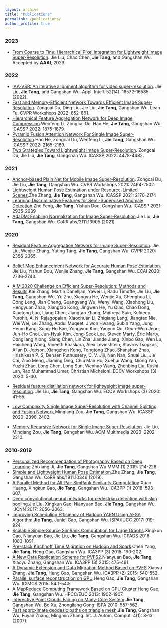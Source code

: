 ```yaml
---
layout: archive
title: "Publications"
permalink: /publications/
author_profile: true
---
```

### 2023
* [From Coarse to Fine: Hierarchical Pixel Integration for Lightweight Image Super-Resolution](). Jie Liu, Chao Chen, **Jie Tang**, and Gangshan Wu. Accepted by **AAAI**, 2023.

### 2022
* [IAA-VSR: An iterative alignment algorithm for video super-resolution](https://link.springer.com/article/10.1007/s10489-022-03364-z). Jie Liu, **Jie Tang**, and Gangshan Wu. Appl. Intell. 52(14): 16572-16585 (2022).
* [Fast and Memory-Efficient Network Towards Efficient Image Super-Resolution](https://openaccess.thecvf.com/content/CVPR2022W/NTIRE/html/Du_Fast_and_Memory-Efficient_Network_Towards_Efficient_Image_Super-Resolution_CVPRW_2022_paper.html). Zongcai Du, Ding Liu, Jie Liu, **Jie Tang**, Gangshan Wu, Lean Fu. CVPR Workshops 2022: 852-861.
* [Hierarchical Feature Aggregation Network for Deep Image Compression](https://ieeexplore.ieee.org/document/9746628/).Wenfeng Li, Zongcai Du, Hao He, **Jie Tang**, Gangshan Wu. ICASSP 2022: 1875-1879.
* [Pyramid Fusion Attention Network For Single Image Super-Resolution](https://doi.org/10.1109/ICASSP43922.2022.9747609).Hao He, Zongcai Du, Wenfeng Li, **Jie Tang**, Gangshan Wu. ICASSP 2022: 2165-2169.
* [Two Strategies Toward Lightweight Image Super-Resolution](https://ieeexplore.ieee.org/abstract/document/9746192/). Zongcai Du, Jie Liu, **Jie Tang**, Gangshan Wu. ICASSP 2022: 4478-4482.

### 2021
* [Anchor-based Plain Net for Mobile Image Super-Resolution](https://openaccess.thecvf.com/content/CVPR2021W/MAI/html/Du_Anchor-Based_Plain_Net_for_Mobile_Image_Super-Resolution_CVPRW_2021_paper.html). Zongcai Du, Jie Liu, ****Jie Tang****, Gangshan Wu. CVPR Workshops 2021: 2494-2502.
* [Lightweight Human Pose Estimation under Resource-Limited Scenes](https://doi.org/10.1109/ICASSP39728.2021.9413748).Zhe Zhang, **Jie Tang**, Gangshan Wu. ICASSP 2021: 2170-2174
* [Learning Discriminative Features for Semi-Supervised Anomaly Detection](https://doi.org/10.1109/ICASSP39728.2021.9414285).Zhe Feng, **Jie Tang**, Yishun Dou, Gangshan Wu. ICASSP 2021: 2935-2939
* [AdaDM: Enabling Normalization for Image Super-Resolution](https://arxiv.org/abs/2111.13905).Jie Liu, **Jie Tang**, Gangshan Wu. CoRR abs/2111.13905 (2021)



### 2020
* [Residual Feature Aggregation Network for Image Super-Resolution](https://openaccess.thecvf.com/content_CVPR_2020/html/Liu_Residual_Feature_Aggregation_Network_for_Image_Super-Resolution_CVPR_2020_paper.html). Jie Liu, Wenjie Zhang, Yuting Tang, **Jie Tang**, Gangshan Wu. CVPR 2020: 2356-2365.
* [Belief Map Enhancement Network for Accurate Human Pose Estimation](https://ebooks.iospress.nl/volumearticle/55208). Jie Liu, Yishun Dou, Wenjie Zhang, **Jie Tang**, Gangshan Wu. ECAI 2020: 2736-2743.

* [AIM 2020 Challenge on Efficient Super-Resolution: Methods and Results](https://doi.org/10.1007/978-3-030-67070-2_1).Kai Zhang, Martin Danelljan, Yawei Li, Radu Timofte, Jie Liu, **Jie Tang**, Gangshan Wu, Yu Zhu, Xiangyu He, Wenjie Xu, Chenghua Li, Cong Leng, Jian Cheng, Guangyang Wu, Wenyi Wang, Xiaohong Liu, Hengyuan Zhao, Xiangtao Kong, Jingwen He, Yu Qiao, Chao Dong, Xiaotong Luo, Liang Chen, Jiangtao Zhang, Maitreya Suin, Kuldeep Purohit, A. N. Rajagopalan, Xiaochuan Li, Zhiqiang Lang, Jiangtao Nie, Wei Wei, Lei Zhang, Abdul Muqeet, Jiwon Hwang, Subin Yang, Jung Heum Kang, Sung-Ho Bae, Yongwoo Kim, Yanyun Qu, Geun-Woo Jeon, Jun-Ho Choi, Jun-Hyuk Kim, Jong-Seok Lee, Steven Marty, Éric Marty, Dongliang Xiong, Siang Chen, Lin Zha, Jiande Jiang, Xinbo Gao, Wen Lu, Haicheng Wang, Vineeth Bhaskara, Alex Levinshtein, Stavros Tsogkas, Allan D. Jepson, Xiangzhen Kong, Tongtong Zhao, Shanshan Zhao, Hrishikesh P. S, Densen Puthussery, C. V. Jiji, Nan Nan, Shuai Liu, Jie Cai, Zibo Meng, Jiaming Ding, Chiu Man Ho, Xuehui Wang, Qiong Yan, Yuzhi Zhao, Long Chen, Long Sun, Wenhao Wang, Zhenbing Liu, Rushi Lan, Rao Muhammad Umer, Christian Micheloni. ECCV Workshops (3) 2020: 5-40.
* [Residual feature distillation network for lightweight image super-resolution](https://link.springer.com/chapter/10.1007/978-3-030-67070-2_2). Jie Liu, **Jie Tang**, Gangshan Wu. ECCV Workshops (3) 2020: 41-55.
* [Low Complexity Single Image Super-Resolution with Channel Splitting and Fusion Network](https://doi.org/10.1109/ICASSP40776.2020.9053516).Minqiang Zou, **Jie Tang**, Gangshan Wu. ICASSP 2020: 2398-2402.
* [Memory Recursive Network for Single Image Super-Resolution](https://dl.acm.org/doi/abs/10.1145/3394171.3413696). Jie Liu, Minqiang Zou, **Jie Tang**, Gangshan Wu. ACM Multimedia 2020: 2202-2210.

### 2010-2019
*	[Personalized Recommendation of Photography Based on Deep Learning](http://arxiv.org/abs/1911.10346).Zhixiang Ji, **Jie Tang**, Gangshan Wu.MMM (1) 2019: 214-226.
* [Simple and Lightweight Human Pose Estimation](http://arxiv.org/abs/1911.10346).Zhe Zhang, **Jie Tang**, Gangshan Wu. CoRR abs/1911.10346 (2019).
* [A Parallel Method for All-Pair SimRank Similarity Computation](https://doi.org/10.1007/978-3-030-05051-1_41).Xuan Huang, Xingkun Gao, **Jie Tang**, Gangshan Wu. ICA3PP (1) 2018: 593-607.
* [Deep convolutional neural networks for pedestrian detection with skip pooling](https://doi.org/10.1109/IJCNN.2017.7966103).Jie Liu, Xingkun Gao, Nianyuan Bao, **Jie Tang**, Gangshan Wu. IJCNN 2017: 2056-2063.
* [Improving Scheduling Efficiency of Hadoop YARN Using AFSA Algorithm](https://doi.org/10.1109/ISPA/IUCC.2017.00141).**Jie Tang**, Junlei Gao, Gangshan Wu. ISPA/IUCC 2017: 919-924.
* [Scalable Single-Source SimRank Computation for Large Graphs](https://doi.org/10.1109/ICPADS.2016.0143).Xingkun Gao, Nianyuan Bao, Jie Liu, **Jie Tang**, Gangshan Wu. ICPADS 2016: 1083-1091.
* [Pre-stack Kirchhoff Time Migration on Hadoop and Spark](https://doi.org/10.1007/978-3-319-27137-8_15).Chen Yang, **Jie Tang**, Heng Gao, Gangshan Wu. ICA3PP (3) 2015: 190-202.
* [A New Data Replication Scheme for PVFS2](https://doi.org/10.1007/978-3-319-27137-8_35).Nianyuan Bao, **Jie Tang**, Xiaoyu Zhang, Gangshan Wu. ICA3PP (3) 2015: 475-491.
* [A Dynamic Extension and Data Migration Method Based on PVFS](https://doi.org/10.1007/978-3-319-27122-4_37).Xiaoyu Zhang, **Jie Tang**, Heng Gao, Gangshan Wu. ICA3PP (2) 2015: 540-552.
* [Parallel surface reconstruction on GPU](https://doi.org/10.1145/2808492.2808546).Heng Gao, **Jie Tang**, Gangshan Wu. ICIMCS 2015: 54:1-54:5
* [A MapReduce Computing Framework Based on GPU Cluster](https://doi.org/10.1109/HPCC.and.EUC.2013.273).Heng Gao, **Jie Tang**, Gangshan Wu. HPCC/EUC 2013: 1902-1907.
* [Interective Point Clouds Fairing on Many-Core System](https://doi.org/10.1109/ISPA.2010.49).**Jie Tang**, Gangshan Wu, Bo Xu, Zhongliang Gong. ISPA 2010: 557-562.
* [Fast approximate geodesic paths on triangle mesh](https://doi.org/10.1007/s11633-007-0008-5).**Jie Tang**, Gangshan Wu, Fuyan Zhang, Mingmin Zhang. Int. J. Autom. Comput. 4(1): 8-13 (2007).
